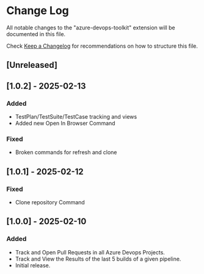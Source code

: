 # Change Log

All notable changes to the "azure-devops-toolkit" extension will be documented in this file.

Check [Keep a Changelog](http://keepachangelog.com/) for recommendations on how to structure this file.

## [Unreleased]

## [1.0.2] - 2025-02-13

### Added 

- TestPlan/TestSuite/TestCase tracking and views
- Added new Open In Browser Command

### Fixed

- Broken commands for refresh and clone


## [1.0.1] - 2025-02-12

### Fixed

- Clone repository Command

## [1.0.0] - 2025-02-10

### Added 

- Track and Open Pull Requests in all Azure Devops Projects.
- Track and View the Results of the last 5 builds of a given pipeline.
- Initial release.